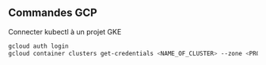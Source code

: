 ## Commandes GCP

Connecter kubectl à un projet GKE
```bash
gcloud auth login
gcloud container clusters get-credentials <NAME_OF_CLUSTER> --zone <PROJECT_ZONE> --project <PROJECT_NAME>
```

